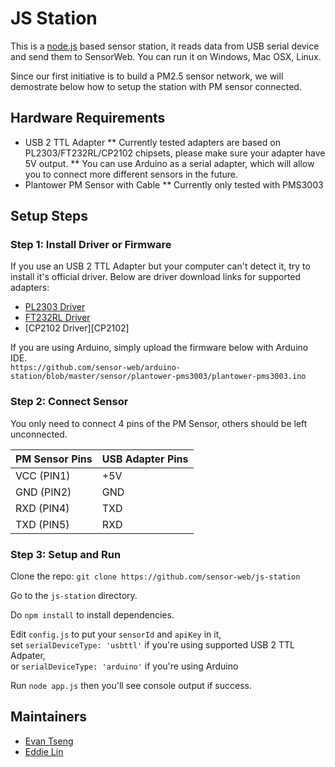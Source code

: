 JS Station
==========

This is a [node.js][nodejs] based sensor station, it reads data from USB serial device and send them to SensorWeb. You can run it on Windows, Mac OSX, Linux. 

Since our first initiative is to build a PM2.5 sensor network, we will demostrate below how to setup the station with PM sensor connected.

## Hardware Requirements
* USB 2 TTL Adapter
** Currently tested adapters are based on PL2303/FT232RL/CP2102 chipsets, please make sure your adapter have 5V output.
** You can use Arduino as a serial adapter, which will allow you to connect more different sensors in the future.
* Plantower PM Sensor with Cable
** Currently only tested with PMS3003

## Setup Steps

### Step 1: Install Driver or Firmware

If you use an USB 2 TTL Adapter but your computer can't detect it, try to install it's official driver. 
Below are driver download links for supported adapters:
* [PL2303 Driver][PL2303]
* [FT232RL Driver][FT232RL]
* [CP2102 Driver][CP2102]

If you are using Arduino, simply upload the firmware below with Arduino IDE.  
`https://github.com/sensor-web/arduino-station/blob/master/sensor/plantower-pms3003/plantower-pms3003.ino`

### Step 2: Connect Sensor

You only need to connect 4 pins of the PM Sensor, others should be left unconnected.

PM Sensor Pins| USB Adapter Pins
---------- | ----------
VCC (PIN1) | +5V
GND (PIN2) | GND
RXD (PIN4) | TXD
TXD (PIN5) | RXD

### Step 3: Setup and Run

Clone the repo: `git clone https://github.com/sensor-web/js-station`

Go to the `js-station` directory.

Do `npm install` to install dependencies.

Edit `config.js` to put your `sensorId` and `apiKey` in it,  
set `serialDeviceType: 'usbttl'` if you're using supported USB 2 TTL Adpater,  
or `serialDeviceType: 'arduino'` if you're using Arduino

Run `node app.js` then you'll see console output if success.

## Maintainers
* [Evan Tseng](https://github.com/evanxd)
* [Eddie Lin](https://github.com/yshlin)

[nodejs]: http://nodejs.org
[PL2303]: http://goo.gl/KuqY4h
[CP2012]: http://goo.gl/jSnHO0
[FT232RL]: http://goo.gl/IYHhQI
